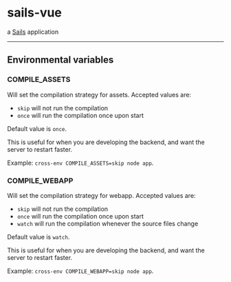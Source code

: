 # sails-vue

a [Sails](http://sailsjs.org) application

---

## Environmental variables

### COMPILE_ASSETS

Will set the compilation strategy for assets. Accepted values are:
- `skip` will not run the compilation
- `once` will run the compilation once upon start

Default value is `once`.

This is useful for when you are developing the backend, and want the server to restart faster.

Example: `cross-env COMPILE_ASSETS=skip node app`.

### COMPILE_WEBAPP

Will set the compilation strategy for webapp. Accepted values are:
- `skip` will not run the compilation
- `once` will run the compilation once upon start
- `watch` will run the compilation whenever the source files change

Default value is `watch`.

This is useful for when you are developing the backend, and want the server to restart faster.

Example: `cross-env COMPILE_WEBAPP=skip node app`.
